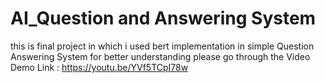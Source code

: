 # AI_Question and Answering System 
this is final project in which i used bert implementation in simple Question Answering System
for better understanding please go through the Video Demo Link : https://youtu.be/YVf5TCpI78w
